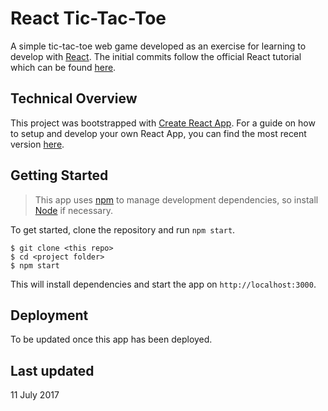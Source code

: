 # React Tic-Tac-Toe

A simple tic-tac-toe web game developed as an exercise for learning to develop with [React](https://facebook.github.io/react/). The initial commits follow the official React tutorial which can be found [here](https://facebook.github.io/react/tutorial/tutorial.html).

## Technical Overview

This project was bootstrapped with [Create React App](https://github.com/facebookincubator/create-react-app). For a guide on how to setup and develop your own React App, you can find the most recent version [here](https://github.com/facebookincubator/create-react-app/blob/master/packages/react-scripts/template/README.md).

## Getting Started

> This app uses [npm](https://github.com/npm/npm) to manage development dependencies, so install [Node](https://nodejs.org/en/) if necessary.

To get started, clone the repository and run `npm start`.

```shell
$ git clone <this repo>
$ cd <project folder>
$ npm start
```

This will install dependencies and start the app on `http://localhost:3000`.

## Deployment

To be updated once this app has been deployed.

<!-- To deploy the app to `gh-pages`, first install `gh-pages` with `npm install --save gh-pages` if you haven't already, and then run:

```shell
$ npm run build
$ gh-pages -d build
```

For more details or for more deployment options, refer to the React development guide [here](https://github.com/facebookincubator/create-react-app/blob/master/packages/react-scripts/template/README.md#deployment). -->

## Last updated

11 July 2017
